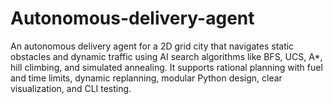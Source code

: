 # Autonomous-delivery-agent
An autonomous delivery agent for a 2D grid city that navigates static obstacles and dynamic traffic using AI search algorithms like BFS, UCS, A*, hill climbing, and simulated annealing. It supports rational planning with fuel and time limits, dynamic replanning, modular Python design, clear visualization, and CLI testing.
